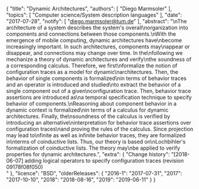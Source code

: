{
    "title": "Dynamic Architectures",
    "authors": [
        "Diego Marmsoler"
    ],
    "topics": [
        "Computer science/System description languages"
    ],
    "date": "2017-07-28",
    "notify": [
        "diego.marmsoler@tum.de"
    ],
    "abstract": "\nThe architecture of a system describes the system's overall\norganization into components and connections between those components.\nWith the emergence of mobile computing, dynamic architectures have\nbecome increasingly important. In such architectures, components may\nappear or disappear, and connections may change over time. In the\nfollowing we mechanize a theory of dynamic architectures and verify\nthe soundness of a corresponding calculus. Therefore, we first\nformalize the notion of configuration traces as a model for dynamic\narchitectures. Then, the behavior of single components is formalized\nin terms of behavior traces and an operator is introduced and studied\nto extract the behavior of a single component out of a given\nconfiguration trace. Then, behavior trace assertions are introduced as\na temporal specification technique to specify behavior of components.\nReasoning about component behavior in a dynamic context is formalized\nin terms of a calculus for dynamic architectures. Finally, the\nsoundness of the calculus is verified by introducing an alternative\ninterpretation for behavior trace assertions over configuration traces\nand proving the rules of the calculus. Since projection may lead to\nfinite as well as infinite behavior traces, they are formalized in\nterms of coinductive lists. Thus, our theory is based on\nLochbihler's formalization of coinductive lists. The theory may\nbe applied to verify properties for dynamic architectures.",
    "extra": {
        "Change history": "[2018-06-07] adding logical operators to specify configuration traces (revision 09178f08f050)<br>"
    },
    "licence": "BSD",
    "olderReleases": {
        "2016-1": "2017-07-31",
        "2017": "2017-10-10",
        "2018": "2018-08-16",
        "2019": "2019-06-11"
    }
}